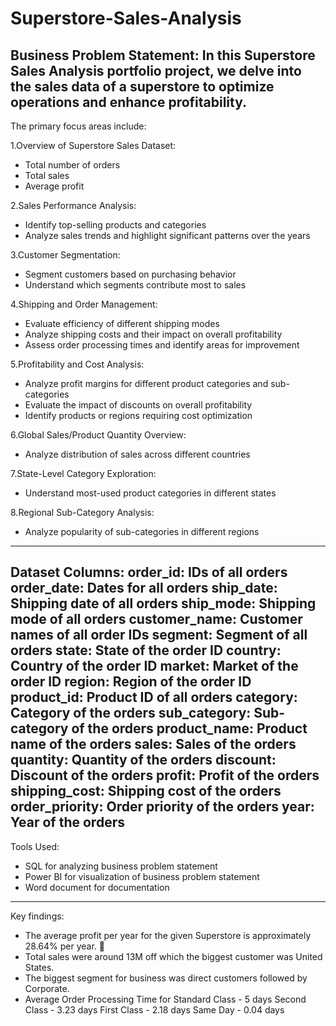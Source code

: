 # Superstore-Sales-Analysis

Business Problem Statement:
In this Superstore Sales Analysis portfolio project, we delve into the sales data of a superstore to optimize operations and enhance profitability. 
----------------------------------------------------------------------------------------------------------------------------------------------------
The primary focus areas include:

1.Overview of Superstore Sales Dataset:
- Total number of orders
- Total sales
- Average profit

2.Sales Performance Analysis:
- Identify top-selling products and categories
- Analyze sales trends and highlight significant patterns over the years

3.Customer Segmentation:
- Segment customers based on purchasing behavior
- Understand which segments contribute most to sales

4.Shipping and Order Management:
- Evaluate efficiency of different shipping modes
- Analyze shipping costs and their impact on overall profitability
- Assess order processing times and identify areas for improvement

5.Profitability and Cost Analysis:
- Analyze profit margins for different product categories and sub-categories
- Evaluate the impact of discounts on overall profitability
- Identify products or regions requiring cost optimization

6.Global Sales/Product Quantity Overview:
- Analyze distribution of sales across different countries

7.State-Level Category Exploration:
- Understand most-used product categories in different states

8.Regional Sub-Category Analysis:
- Analyze popularity of sub-categories in different regions
----------------------------------------------------------------------------------------------------------------------------------------------------
Dataset Columns:
order_id: IDs of all orders
order_date: Dates for all orders
ship_date: Shipping date of all orders
ship_mode: Shipping mode of all orders
customer_name: Customer names of all order IDs
segment: Segment of all orders
state: State of the order ID
country: Country of the order ID
market: Market of the order ID
region: Region of the order ID
product_id: Product ID of all orders
category: Category of the orders
sub_category: Sub-category of the orders
product_name: Product name of the orders
sales: Sales of the orders
quantity: Quantity of the orders
discount: Discount of the orders
profit: Profit of the orders
shipping_cost: Shipping cost of the orders
order_priority: Order priority of the orders
year: Year of the orders
----------------------------------------------------------------------------------------------------------------------------------------------------
Tools Used:
- SQL for analyzing business problem statement
- Power BI for visualization of business problem statement
- Word document for documentation
----------------------------------------------------------------------------------------------------------------------------------------------------
Key findings: 
- The average profit per year for the given Superstore is approximately 28.64% per year. 🌱
- Total sales were around 13M off which the biggest customer was United States.
- The biggest segment for business was direct customers followed by Corporate.
- Average Order Processing Time for
    Standard Class - 5 days
    Second Class - 3.23 days
    First Class - 2.18 days
    Same Day - 0.04 days


